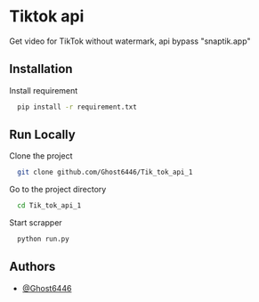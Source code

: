 # Tiktok api

Get video for TikTok without watermark, api bypass "snaptik.app" 

## Installation

Install requirement

```bash
  pip install -r requirement.txt
```

## Run Locally

Clone the project

```bash
  git clone github.com/Ghost6446/Tik_tok_api_1
```

Go to the project directory

```bash
  cd Tik_tok_api_1
```

Start scrapper

```bash
  python run.py
```

## Authors

- [@Ghost6446](https://www.github.com/octokatherine)
